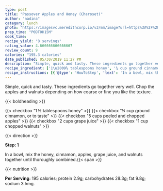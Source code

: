 ```yaml
---
type: post
title: "Passover Apples and Honey (Charoset)"
author: "nadina"
category: lunch
photo: "https://imagesvc.meredithcorp.io/v3/mm/image?url=https%3A%2F%2Fimages.media-allrecipes.com%2Fuserphotos%2F971854.jpg"
prep_time: "P0DT0H15M"
cook_time: 
recipe_yield: "8 servings"
rating_value: 4.666666666666667
review_count: 9
calories: "195.3 calories"
date_published: 05/30/2019 11:27 PM
description: "Simple, quick and tasty. These ingredients go together very well. Chop the apples and walnuts depending on how coarse or fine you like the texture."
recipe_ingredient: ['1\u2009½ tablespoons honey', '¼ cup ground cinnamon, or to taste', '5 cups peeled and chopped apples', '2 cups grape juice', '1 cup chopped walnuts']
recipe_instructions: [{'@type': 'HowToStep', 'text': 'In a bowl, mix the honey, cinnamon, apples, grape juice, and walnuts together until thoroughly combined.\n'}]
---
```


Simple, quick and tasty. These ingredients go together very well. Chop the apples and walnuts depending on how coarse or fine you like the texture. 

{{< boldheading >}}

{{< checkbox "1 ½ tablespoons honey" >}}
{{< checkbox "¼ cup ground cinnamon, or to taste" >}}
{{< checkbox "5 cups peeled and chopped apples" >}}
{{< checkbox "2 cups grape juice" >}}
{{< checkbox "1 cup chopped walnuts" >}}


{{< direction >}}

**Step: 1**

In a bowl, mix the honey, cinnamon, apples, grape juice, and walnuts together until thoroughly combined.{{< span >}}

{{< nutrition >}}

**Per Serving:** 195 calories; protein 2.9g; carbohydrates 28.3g; fat 9.8g; sodium 3.5mg.
